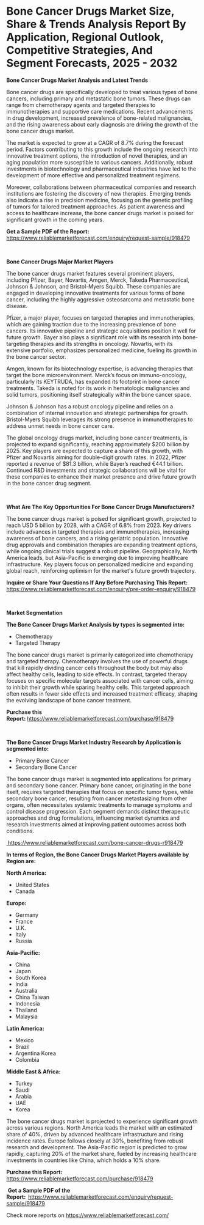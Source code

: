 <p><h1>Bone Cancer Drugs Market Size, Share & Trends Analysis Report By Application, Regional Outlook, Competitive Strategies, And Segment Forecasts, 2025 - 2032</h1></p><p><strong>Bone Cancer Drugs Market Analysis and Latest Trends</strong></p>
<p><p>Bone cancer drugs are specifically developed to treat various types of bone cancers, including primary and metastatic bone tumors. These drugs can range from chemotherapy agents and targeted therapies to immunotherapies and supportive care medications. Recent advancements in drug development, increased prevalence of bone-related malignancies, and the rising awareness about early diagnosis are driving the growth of the bone cancer drugs market. </p><p>The market is expected to grow at a CAGR of 8.7% during the forecast period. Factors contributing to this growth include the ongoing research into innovative treatment options, the introduction of novel therapies, and an aging population more susceptible to various cancers. Additionally, robust investments in biotechnology and pharmaceutical industries have led to the development of more effective and personalized treatment regimens. </p><p>Moreover, collaborations between pharmaceutical companies and research institutions are fostering the discovery of new therapies. Emerging trends also indicate a rise in precision medicine, focusing on the genetic profiling of tumors for tailored treatment approaches. As patient awareness and access to healthcare increase, the bone cancer drugs market is poised for significant growth in the coming years.</p></p>
<p><strong>Get a Sample PDF of the Report:&nbsp;</strong> <a href="https://www.reliablemarketforecast.com/enquiry/request-sample/918479?utm_campaign=3225&utm_medium=2&utm_source=Github&utm_content=ia&utm_term=07032025&utm_id=bone-cancer-drugs">https://www.reliablemarketforecast.com/enquiry/request-sample/918479</a></p>
<p>&nbsp;</p>
<p><strong>Bone Cancer Drugs Major Market Players</strong></p>
<p><p>The bone cancer drugs market features several prominent players, including Pfizer, Bayer, Novartis, Amgen, Merck, Takeda Pharmaceutical, Johnson & Johnson, and Bristol-Myers Squibb. These companies are engaged in developing innovative treatments for various forms of bone cancer, including the highly aggressive osteosarcoma and metastatic bone disease.</p><p>Pfizer, a major player, focuses on targeted therapies and immunotherapies, which are gaining traction due to the increasing prevalence of bone cancers. Its innovative pipeline and strategic acquisitions position it well for future growth. Bayer also plays a significant role with its research into bone-targeting therapies and its strengths in oncology. Novartis, with its extensive portfolio, emphasizes personalized medicine, fueling its growth in the bone cancer sector.</p><p>Amgen, known for its biotechnology expertise, is advancing therapies that target the bone microenvironment. Merck’s focus on immuno-oncology, particularly its KEYTRUDA, has expanded its footprint in bone cancer treatments. Takeda is noted for its work in hematologic malignancies and solid tumors, positioning itself strategically within the bone cancer space.</p><p>Johnson & Johnson has a robust oncology pipeline and relies on a combination of internal innovation and strategic partnerships for growth. Bristol-Myers Squibb leverages its strong presence in immunotherapies to address unmet needs in bone cancer care.</p><p>The global oncology drugs market, including bone cancer treatments, is projected to expand significantly, reaching approximately $200 billion by 2025. Key players are expected to capture a share of this growth, with Pfizer and Novartis aiming for double-digit growth rates. In 2022, Pfizer reported a revenue of $81.3 billion, while Bayer’s reached €44.1 billion. Continued R&D investments and strategic collaborations will be vital for these companies to enhance their market presence and drive future growth in the bone cancer drug segment.</p></p>
<p>&nbsp;</p>
<p><strong>What Are The Key Opportunities For Bone Cancer Drugs Manufacturers?</strong></p>
<p><p>The bone cancer drugs market is poised for significant growth, projected to reach USD 5 billion by 2028, with a CAGR of 6.8% from 2023. Key drivers include advances in targeted therapies and immunotherapies, increasing awareness of bone cancers, and a rising geriatric population. Innovative drug approvals and combination therapies are expanding treatment options, while ongoing clinical trials suggest a robust pipeline. Geographically, North America leads, but Asia-Pacific is emerging due to improving healthcare infrastructure. Key players focus on personalized medicine and expanding global reach, reinforcing optimism for the market's future growth trajectory.</p></p>
<p><strong>Inquire or Share Your Questions If Any Before Purchasing This Report:</strong> <a href="https://www.reliablemarketforecast.com/enquiry/pre-order-enquiry/918479?utm_campaign=3225&utm_medium=2&utm_source=Github&utm_content=ia&utm_term=07032025&utm_id=bone-cancer-drugs">https://www.reliablemarketforecast.com/enquiry/pre-order-enquiry/918479</a></p>
<p>&nbsp;</p>
<p><strong>Market Segmentation</strong></p>
<p><strong>The Bone Cancer Drugs Market Analysis by types is segmented into:</strong></p>
<p><ul><li>Chemotherapy</li><li>Targeted Therapy</li></ul></p>
<p><p>The bone cancer drugs market is primarily categorized into chemotherapy and targeted therapy. Chemotherapy involves the use of powerful drugs that kill rapidly dividing cancer cells throughout the body but may also affect healthy cells, leading to side effects. In contrast, targeted therapy focuses on specific molecular targets associated with cancer cells, aiming to inhibit their growth while sparing healthy cells. This targeted approach often results in fewer side effects and increased treatment efficacy, shaping the evolving landscape of bone cancer treatment.</p></p>
<p><strong>Purchase this Report:&nbsp;</strong><a href="https://www.reliablemarketforecast.com/purchase/918479?utm_campaign=3225&utm_medium=2&utm_source=Github&utm_content=ia&utm_term=07032025&utm_id=bone-cancer-drugs">https://www.reliablemarketforecast.com/purchase/918479</a></p>
<p>&nbsp;</p>
<p><strong>The Bone Cancer Drugs Market Industry Research by Application is segmented into:</strong></p>
<p><ul><li>Primary Bone Cancer</li><li>Secondary Bone Cancer</li></ul></p>
<p><p>The bone cancer drugs market is segmented into applications for primary and secondary bone cancer. Primary bone cancer, originating in the bone itself, requires targeted therapies that focus on specific tumor types, while secondary bone cancer, resulting from cancer metastasizing from other organs, often necessitates systemic treatments to manage symptoms and control disease progression. Each segment demands distinct therapeutic approaches and drug formulations, influencing market dynamics and research investments aimed at improving patient outcomes across both conditions.</p></p>
<p><a href="https://www.reliablemarketforecast.com/bone-cancer-drugs-r918479?utm_campaign=3225&utm_medium=2&utm_source=Github&utm_content=ia&utm_term=07032025&utm_id=bone-cancer-drugs">&nbsp;https://www.reliablemarketforecast.com/bone-cancer-drugs-r918479</a></p>
<p><strong>In terms of Region, the Bone Cancer Drugs Market Players available by Region are:</strong></p>
<p>
    <p> <strong> North America: </strong>
        <ul>
            <li>United States</li>
            <li>Canada</li>
        </ul>
        </p> 
    <p> <strong> Europe: </strong>
        <ul>
            <li>Germany</li>
            <li>France</li>
            <li>U.K.</li>
            <li>Italy</li>
            <li>Russia</li>
        </ul>
        </p> 
    <p> <strong> Asia-Pacific: </strong>
        <ul>
            <li>China</li>
            <li>Japan</li>
            <li>South Korea</li>
            <li>India</li>
            <li>Australia</li>
            <li>China Taiwan</li>
            <li>Indonesia</li>
            <li>Thailand</li>
            <li>Malaysia</li>
        </ul>
        </p> 
    <p> <strong> Latin America: </strong>
        <ul>
            <li>Mexico</li>
            <li>Brazil</li>
            <li>Argentina Korea</li>
            <li>Colombia</li>
        </ul>
        </p> 
    <p> <strong> Middle East & Africa: </strong>
        <ul>
            <li>Turkey</li>
            <li>Saudi</li>
            <li>Arabia</li>
            <li>UAE</li>
            <li>Korea</li>
        </ul>
    </p>
    </p>
<p><p>The bone cancer drugs market is projected to experience significant growth across various regions. North America leads the market with an estimated share of 40%, driven by advanced healthcare infrastructure and rising incidence rates. Europe follows closely at 30%, benefiting from robust research and development. The Asia-Pacific region is predicted to grow rapidly, capturing 20% of the market share, fueled by increasing healthcare investments in countries like China, which holds a 10% share.</p></p>
<p><strong>Purchase this Report: </strong><a href="https://www.reliablemarketforecast.com/purchase/918479?utm_campaign=3225&utm_medium=2&utm_source=Github&utm_content=ia&utm_term=07032025&utm_id=bone-cancer-drugs">https://www.reliablemarketforecast.com/purchase/918479</a></p>
<p>&nbsp;<strong>Get a Sample PDF of the Report:&nbsp;&nbsp;</strong><a href="https://www.reliablemarketforecast.com/enquiry/request-sample/918479?utm_campaign=3225&utm_medium=2&utm_source=Github&utm_content=ia&utm_term=07032025&utm_id=bone-cancer-drugs">https://www.reliablemarketforecast.com/enquiry/request-sample/918479</a></p>
<p><strong></strong></p>
<p>Check more reports on <a href="https://www.reliablemarketforecast.com/?utm_campaign=3225&utm_medium=2&utm_source=Github&utm_content=ia&utm_term=07032025&utm_id=bone-cancer-drugs">https://www.reliablemarketforecast.com/</a></p>